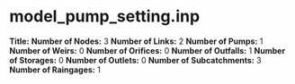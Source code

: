# model_pump_setting.inp
**Title:** 
**Number of Nodes:** 3
**Number of Links:** 2
**Number of Pumps:** 1
**Number of Weirs:** 0
**Number of Orifices:** 0
**Number of Outfalls:** 1
**Number of Storages:** 0
**Number of Outlets:** 0
**Number of Subcatchments:** 3
**Number of Raingages:** 1
